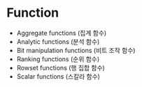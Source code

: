 # Function

- Aggregate functions (집계 함수)
- Analytic functions (분석 함수)
- Bit manipulation functions (비트 조작 함수)
- Ranking functions (순위 함수)
- Rowset functions (행 집합 함수)
- Scalar functions (스칼라 함수)
